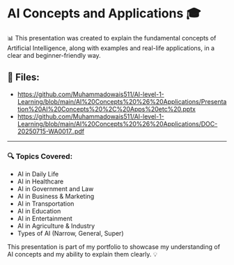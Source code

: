 # AI Concepts and Applications 🎓

📊 This presentation was created to explain the fundamental concepts of Artificial Intelligence, along with examples and real-life applications, in a clear and beginner-friendly way.

## 🔗 Files:

- https://github.com/Muhammadowais511/AI-level-1-Learning/blob/main/AI%20Concepts%20%26%20Applications/Presentation%20AI%20Concepts%20%2C%20Apps%20etc%20.pptx
 - https://github.com/Muhammadowais511/AI-level-1-Learning/blob/main/AI%20Concepts%20%26%20Applications/DOC-20250715-WA0017..pdf 

---

### 🔍 Topics Covered:
- AI in Daily Life  
- AI in Healthcare  
- AI in Government and Law  
- AI in Business & Marketing  
- AI in Transportation  
- AI in Education  
- AI in Entertainment  
- AI in Agriculture & Industry  
- Types of AI (Narrow, General, Super)

This presentation is part of my portfolio to showcase my understanding of AI concepts and my ability to explain them clearly. 💡
